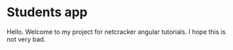 # Students app
Hello. Welcome to my project for netcracker angular tutorials. I hope this is not very bad.
